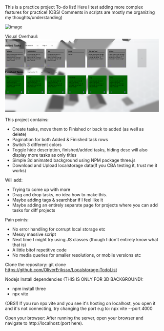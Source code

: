This is a practice project To-do list! Here I test adding more complex features for practice! (OBS! Comments in scripts are mostly me organizing my thoughts/understanding)

![image](https://github.com/user-attachments/assets/43f1f64a-8231-4a2c-a232-b29550d4825a)

Visual Overhaul:
![alt text](image-1.png)

This project contains:

- Create tasks, move them to Finished or back to added (as well as delete)
- Pagination for both Added & Finished task rows
- Switch 3 different colors
- Toggle hide description, finished/added tasks, hiding desc will also display more tasks as only titles
- Simple 3d animated background using NPM package three.js
- Download and Upload localstorage data(If you CBA testing it, trust me it works)

Will add:

- Trying to come up with more
- Drag and drop tasks, no idea how to make this.
- Maybe adding tags & searchbar if I feel like it
- Maybe adding an entirely separate page for projects where you can add  tasks for diff projects

Pain points:

- No error handling for corrupt local storage etc
- Messy massive script
- Next time I might try using JS classes (though I don't entirely know what that is)
- A little bitof repetitive code
- No media queries for smaller resolutions, or mobile versions etc

Clone the repository:
git clone https://github.com/OliverEriksso/Localstorage-TodoList

Nodejs Install dependencies (THIS IS ONLY FOR 3D BACKGROUND):

- npm install three
- npx vite

(OBS!) If you run npx vite and you see it's hosting on localhost, you open it and it's not connecting, try changing the port e.g to: npx vite --port 4000

 Open your browser: After running the server, open your browser and navigate to http://localhost:(port here).
